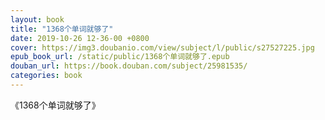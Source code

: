 ```yaml
---
layout: book
title: "1368个单词就够了"
date: 2019-10-26 12-36-00 +0800
cover: https://img3.doubanio.com/view/subject/l/public/s27527225.jpg
epub_book_url: /static/public/1368个单词就够了.epub
douban_url: https://book.douban.com/subject/25981535/
categories: book
---
```


《1368个单词就够了》